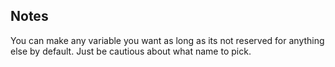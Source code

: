 ## Notes

You can make any variable you want as long as its not reserved for anything else by default. Just be cautious about what name to pick.
